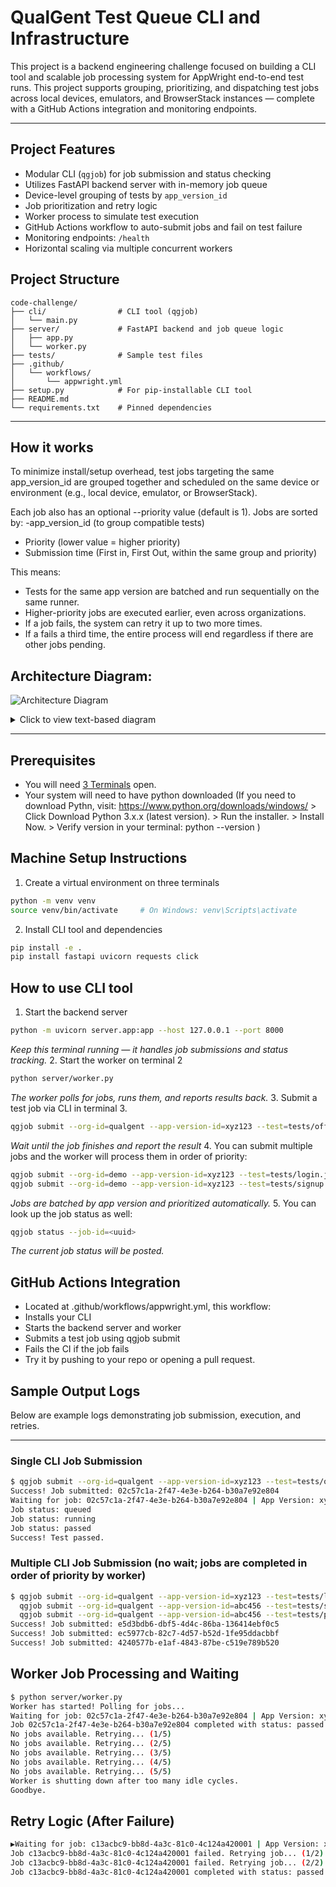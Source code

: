 # QualGent Test Queue CLI and Infrastructure

This project is a backend engineering challenge focused on building a CLI tool and scalable job processing system for AppWright end-to-end test runs. This project supports grouping, prioritizing, and dispatching test jobs across local devices, emulators, and BrowserStack instances — complete with a GitHub Actions integration and monitoring endpoints.

-----

## Project Features
- Modular CLI (`qgjob`) for job submission and status checking
- Utilizes FastAPI backend server with in-memory job queue
- Device-level grouping of tests by `app_version_id`
- Job prioritization and retry logic
- Worker process to simulate test execution
- GitHub Actions workflow to auto-submit jobs and fail on test failure
- Monitoring endpoints: `/health`
- Horizontal scaling via multiple concurrent workers

## Project Structure
```text
code-challenge/
├── cli/                # CLI tool (qgjob)
│   └── main.py
├── server/             # FastAPI backend and job queue logic
│   ├── app.py
│   └── worker.py
├── tests/              # Sample test files
├── .github/
│   └── workflows/
│       └── appwright.yml
├── setup.py            # For pip-installable CLI tool
├── README.md
└── requirements.txt    # Pinned dependencies
```

--------------------

## How it works
To minimize install/setup overhead, test jobs targeting the same app_version_id are grouped together and scheduled on the same device or environment (e.g., local device, emulator, or BrowserStack).

Each job also has an optional --priority value (default is 1). Jobs are sorted by:
-app_version_id (to group compatible tests)
- Priority (lower value = higher priority)
- Submission time (First in, First Out, within the same group and priority)

This means:

- Tests for the same app version are batched and run sequentially on the same runner.
- Higher-priority jobs are executed earlier, even across organizations.
- If a job fails, the system can retry it up to two more times.
- If a fails a third time, the entire process will end regardless if there are other jobs pending.

## Architecture Diagram:
![Architecture Diagram](https://imgur.com/6beKWXS.png)
<details> <summary>Click to view text-based diagram</summary>

qgjob CLI Tool:
(submit / status cmds)

▼

FastAPI Backend:
- Receives job requests
- Exposes REST API

▼

Job Queue:
- Groups by app_version
- Prioritizes by number (lower numbers being the highest priority)

▼

Worker Process:
- Polls for jobs
- Executes jobs and/or retries

▼

Device / Emulator / BrowserStack:
- Runs test
- Sends result
</details>

--------------------

## Prerequisites
- You will need <ins>3 Terminals</ins> open.
- Your system will need to have python downloaded
(If you need to download Pythn, visit: https://www.python.org/downloads/windows/ > Click Download Python 3.x.x (latest version). > Run the installer. > Install Now. > Verify version in your terminal: python --version )

## Machine Setup Instructions
1. Create a virtual environment on three terminals
```bash
python -m venv venv
source venv/bin/activate     # On Windows: venv\Scripts\activate
```
2. Install CLI tool and dependencies
```bash
pip install -e .
pip install fastapi uvicorn requests click
```

##  How to use CLI tool
1. Start the backend server
```bash
python -m uvicorn server.app:app --host 127.0.0.1 --port 8000
```
*Keep this terminal running — it handles job submissions and status tracking.*
2. Start the worker on terminal 2
```bash
python server/worker.py
```
*The worker polls for jobs, runs them, and reports results back.*
3. Submit a test job via CLI in terminal 3.
```bash
qgjob submit --org-id=qualgent --app-version-id=xyz123 --test=tests/offboarding.spec.js --wait
```
*Wait until the job finishes and report the result*
4. You can submit multiple jobs and the worker will process them in order of priority:
```bash
qgjob submit --org-id=demo --app-version-id=xyz123 --test=tests/login.js --priority=3
qgjob submit --org-id=demo --app-version-id=xyz123 --test=tests/signup.js --priority=1
```
*Jobs are batched by app version and prioritized automatically.*
5. You can look up the job status as well:
```bash
qgjob status --job-id=<uuid>
```
*The current job status will be posted.*

##  GitHub Actions Integration
- Located at .github/workflows/appwright.yml, this workflow:
- Installs your CLI
- Starts the backend server and worker
- Submits a test job using qgjob submit
- Fails the CI if the job fails
- Try it by pushing to your repo or opening a pull request.

## Sample Output Logs
Below are example logs demonstrating job submission, execution, and retries.

---

### Single CLI Job Submission
```bash
$ qgjob submit --org-id=qualgent --app-version-id=xyz123 --test=tests/onboarding.spec.js --priority=1 --wait
Success! Job submitted: 02c57c1a-2f47-4e3e-b264-b30a7e92e804
Waiting for job: 02c57c1a-2f47-4e3e-b264-b30a7e92e804 | App Version: xyz123 | Priority: 1 | Test: tests/onboarding.spec.js to complete...
Job status: queued
Job status: running
Job status: passed
Success! Test passed.
```

### Multiple CLI Job Submission (no wait; jobs are completed in order of priority by worker)
```bash
$ qgjob submit --org-id=qualgent --app-version-id=xyz123 --test=tests/login_flow.spec.js --priority=4 --no-wait
  qgjob submit --org-id=qualgent --app-version-id=abc456 --test=tests/signup_validation.spec.js --priority=2 --no-wait
  qgjob submit --org-id=qualgent --app-version-id=abc456 --test=tests/profile_update.spec.js --priority=3 --no-wait
Success! Job submitted: e5d3bdb6-dbf5-4d4c-86ba-136414ebf0c5
Success! Job submitted: ec5977cb-82c7-4d57-b52d-1fe95ddacbbf
Success! Job submitted: 4240577b-e1af-4843-87be-c519e789b520
```

## Worker Job Processing and Waiting
```bash
$ python server/worker.py
Worker has started! Polling for jobs...
Waiting for job: 02c57c1a-2f47-4e3e-b264-b30a7e92e804 | App Version: xyz123 | Priority: 1 | Test: tests/onboarding.spec.js to complete...
Job 02c57c1a-2f47-4e3e-b264-b30a7e92e804 completed with status: passed
No jobs available. Retrying... (1/5)
No jobs available. Retrying... (2/5)
No jobs available. Retrying... (3/5)
No jobs available. Retrying... (4/5)
No jobs available. Retrying... (5/5)
Worker is shutting down after too many idle cycles.
Goodbye.
```

## Retry Logic (After Failure)
```bash
▶Waiting for job: c13acbc9-bb8d-4a3c-81c0-4c124a420001 | App Version: xyz123 | Priority: 3 | Test: tests/checkout.spec.js to complete...
Job c13acbc9-bb8d-4a3c-81c0-4c124a420001 failed. Retrying job... (1/2)
Job c13acbc9-bb8d-4a3c-81c0-4c124a420001 failed. Retrying job... (2/2)
Job c13acbc9-bb8d-4a3c-81c0-4c124a420001 completed with status: passed
```

